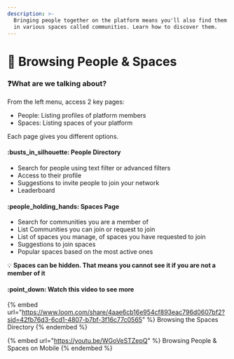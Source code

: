 ```yaml
---
description: >-
  Bringing people together on the platform means you'll also find them grouped
  in various spaces called communities. Learn how to discover them.
---
```


# 👤 Browsing People & Spaces

### :question:What are we talking about?

From the left menu, access 2 key pages:

* People: Listing profiles of platform members
* Spaces: Listing spaces of your platform

Each page gives you different options.

#### :busts\_in\_silhouette: People Directory

* Search for people using text filter or advanced filters
* Access to their profile
* Suggestions to invite people to join your network
* Leaderboard

#### :people\_holding\_hands: Spaces Page

* Search for communities you are a member of
* List Communities you can join or request to join
* List of spaces you manage, of spaces you have requested to join
* Suggestions to join spaces
* Popular spaces based on the most active ones

:bulb: **Spaces can be hidden. That means you cannot see it if you are not a member of it**

#### :point\_down: Watch this video to see more



{% embed url="https://www.loom.com/share/4aae6cb16e954cf893eac796d0607bf2?sid=42fb76d3-6cd1-4807-b7bf-3f16c77c0565" %}
Browsing the Spaces Directory
{% endembed %}

{% embed url="https://youtu.be/WGoVeSTZepQ" %}
Browsing People & Spaces on Mobile
{% endembed %}
